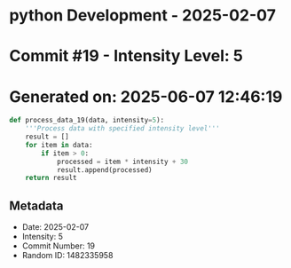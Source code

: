 ﻿# python Development - 2025-02-07
# Commit #19 - Intensity Level: 5
# Generated on: 2025-06-07 12:46:19
```python
def process_data_19(data, intensity=5):
    '''Process data with specified intensity level'''
    result = []
    for item in data:
        if item > 0:
            processed = item * intensity + 30
            result.append(processed)
    return result
```
## Metadata
- Date: 2025-02-07
- Intensity: 5
- Commit Number: 19
- Random ID: 1482335958
